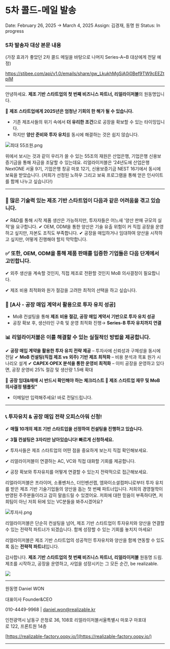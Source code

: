 # 5차 콜드-메일 발송

Date: February 26, 2025 → March 4, 2025
Assign: 김경재, 동명 원
Status: In progress

### 5차 발송자 대상 본문 내용

(가장 효과가 좋았던 2차 콜드 메일을 바탕으로 나머지 Series-A~B 대상에게 전달 예정)

https://stibee.com/api/v1.0/emails/share/gw_LkukhMgSiA0j0Bef9TW9cEEZtpiM

---

안녕하세요.
**제조 기반 스타트업의 첫 번째 비즈니스 파트너, 리얼라이저블**의 원동명입니다.

📌 **제조 스타트업에게 2025년은 엄청난 기회의 한 해가 될 수 있습니다.**

- 기존 제조사들의 위기 속에서 **더 유리한 조건**으로 공장을 확보할 수 있는 타이밍입니다.
- 하지만 **양산 준비와 투자 유치**를 동시에 해결하는 것은 쉽지 않습니다.

![최대 55조원.png](%EC%B5%9C%EB%8C%80_55%EC%A1%B0%EC%9B%90.png)

위에서 보시는 것과 같이 우리가 쓸 수 있는 55조의 재원은 산업은행, 기업은행 신용보증기금을 통해 자금을 조달할 수 있는데요. 리얼라이저블은 ‘24년도에 산업은행 NextONE 서울 9기, 기업은행 창공 마포 12기, 신용보증기금 NEST 16기에서 동시에 보육을 받았습니다. (저희가 선정된 노하우 그리고 보육 프로그램을 통해 얻은 인사이트를 함께 나누고 싶습니다!)

---

### 📌 **많은 기술력 있는 제조 기반 스타트업이 다음과 같은 어려움을 겪고 있습니다.**

✔ R&D를 통해 시작 제품 생산은 가능하지만, 투자자들은 어느새 '양산 판매 규모의 실적’을 요구합니다.
✔ OEM, ODM을 통한 양산은 기술 유출 위험이 커 직접 공장을 운영하고 싶지만, 자본도 조직도 부족합니다.
✔ 공장을 매입하거나 임대하여 양산을 시작하고 싶지만, 어떻게 진행해야 할지 막막합니다.

### ✅ **또한, OEM, ODM을 통해 제품 판매를 입증한 기업들은 다음 단계에서 고민합니다.**

✔ 외주 생산을 계속할 것인지, 직접 제조로 전환할 것인지 MoB 의사결정이 필요합니다.

✔ 제조 비용 최적화와 원가 절감을 고려한 최적의 선택을 하고 싶습니다.

### 🚀 **[A사 - 공장 매입 계약서 활용으로 투자 유치 성공]**

- MoB 컨설팅을 통해 **제조 비용 절감, 공장 매입 계약서 기반으로 투자 유치 성공**
- 공장 확보 후, 생산라인 구축 및 운영 최적화 진행→ **Series-B 투자 유치까지 연결**

### 📊 **리얼라이저블은 이를 해결할 수 있는 실질적인 방법을 제공합니다.**

✔ **공장 매입 계약을 활용한 투자 유치 전략 제공**
– 투자사에 신뢰성과 구체성을 동시에 전달
✔ **MoB 컨설팅(직접 제조 vs 외주) 기반 제조 최적화**
– 비용 분석과 목표 원가 시나리오 설계
✔ **CAPEX·OPEX 분석을 통한 운영비 최적화**
– 이미 공장을 운영하고 있다면, 공장 운영비 25% 절감 및 생산량 1.5배 확대

🎯 **공장 임대&매매 시 반드시 확인해야 하는 체크리스트
🎯 제조 스타트업 재무 및 MoB 의사결정 템플릿”**

- 이메일만 입력해주세요! 바로 전달드립니다.

---

### 📞 **투자유치 & 공장 매입 전략 오피스아워 신청!**

✔ **매월 10개의 제조 기반 스타트업을 선정하여 컨설팅을 진행하고 있습니다.**

✔ **3월 컨설팅은 3자리만 남아있습니다! 빠르게 신청하세요.**

✔ 투자사들은 제조 스타트업의 어떤 점을 중요하게 보는지 직접 확인해보세요.

✔ 리얼라이저블이 연결하는 AC, VC와 직접 대화할 기회를 제공합니다.

✔ 공장 확보와 투자유치를 어떻게 연결할 수 있는지 전략적으로 접근해보세요.

리얼라이저블은 프라이머, 소풍벤처스, 더인벤션랩, 엠와이소셜컴퍼니로부터 
투자 유치를 받은 제조 기반 기술기업들의 양산을 돕는 첫 번째 파트너입니다. 
저희의 경영철학이 반영된 주주분들이라고 감히 말씀드릴 수 있겠어요. 
저희에 대한 믿음이 부족하다면, 저희팀이 아닌 저희 뒤에 있는 VC분들을 봐주시겠어요?

![투자사.png](%ED%88%AC%EC%9E%90%EC%82%AC.png)

리얼라이저블은 단순히 컨설팅을 넘어,
제조 기반 스타트업이 투자유치와 양산을 연결할 수 있는 전략적 파트너가 되겠습니다. 함께 성장할 수 있는 기회를 놓치지 마세요!

리얼라이저블은 제조 기반 스타트업의 성공적인 투자유치와 양산을 함께 연동할 수 있도록 돕는 **전략적 파트너**입니다.

감사합니다.
**제조 기반 스타트업의 첫 번째 비즈니스 파트너, 리얼라이저블** 원동명 드림.
제조를 시작하고, 공장을 운영하고, 사업을 성장시키는 그 모든 순간, be realizable.

![](https://img2.stibee.com/91712_2666715_1740373508752095298.png)

---

원동명 Daniel WON

대표이사 Founder&CEO

010-4449-9968 | [daniel.won@realizable.kr](mailto:daniel.won@realizable.kr)

인천광역시 남동구 은청로 36, 108호 리얼라이저블서울특별시 마포구 마포대로 122, 프론트원 14층

[https://realizable-factory.oopy.io/](https://realizable-factory.oopy.io/)

---